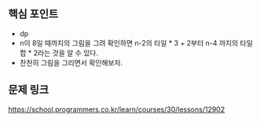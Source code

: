 ## 핵심 포인트

- dp
- n이 8일 때까지의 그림을 그려 확인하면 n-2의 타일 * 3 + 2부터 n-4 까지의 타일 합 * 2라는 것을 알 수 있다.
- 찬찬히 그림을 그리면서 확인해보자.

## 문제 링크

https://school.programmers.co.kr/learn/courses/30/lessons/12902
